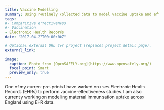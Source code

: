 ```yaml
---
title: Vaccine Modelling
summary: Using routinely collected data to model vaccine uptake and effectiveness
tags:
#- Comparitive effectiveness
#- Vaccination
- Electronic Health Records
date: "2017-04-27T00:00:00Z"

# Optional external URL for project (replaces project detail page).
external_link: 

image:
  caption: Photo from [OpenSAFELY.org](https://www.opensafely.org/)
  focal_point: Smart
  preview_only: true
---
```


One of my current pre-prints I have worked on uses Electronic Health Records (EHRs) to perform vaccine-effectiveness studies. I am also currently working on modelling maternal immunisation uptake across England using EHR data.